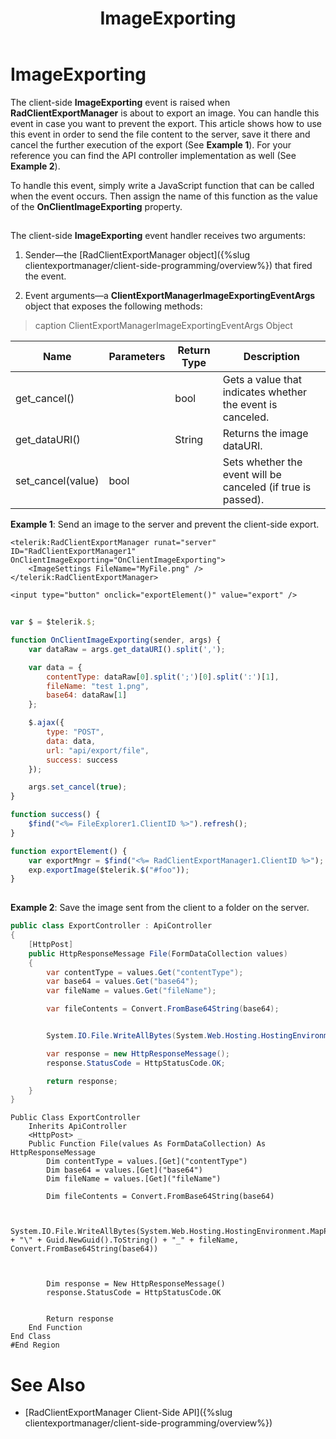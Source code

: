﻿---
title: ImageExporting
page_title: ImageExporting | UI for ASP.NET AJAX Documentation
description: ImageExporting
slug: clientexportmanager/client-side-programming/events/imageexporting
tags: imageexporting
published: True
position: 3
---

# ImageExporting



The client-side **ImageExporting** event is raised when **RadClientExportManager** is about to export an image. You can handle this event in case you want to prevent the export. This article shows how to use this event in order to send the file content to the server, save it there and cancel the further execution of the export (See **Example 1**). For your reference you can find the API controller implementation as well (See **Example 2**).

To handle this event, simply write a JavaScript function that can be called when the event occurs. Then assign the name of this function as the value of the **OnClientImageExporting** property.

## 

The client-side **ImageExporting** event handler receives two arguments:

1. Sender—the [RadClientExportManager object]({%slug clientexportmanager/client-side-programming/overview%}) that fired the event.

1. Event arguments—a **ClientExportManagerImageExportingEventArgs** object that exposes the following methods:


>caption ClientExportManagerImageExportingEventArgs Object

|  **Name**  |  **Parameters**  |  **Return Type**  |  **Description**  |
| ------ | ------ | ------ | ------ |
|get_cancel()||bool|Gets a value that indicates whether the event is canceled.|
|get_dataURI()||String|Returns the image dataURI.|
|set_cancel(value)|bool||Sets whether the event will be canceled (if true is passed).|

**Example 1**: Send an image to the server and prevent the client-side export.

````ASPNET
<telerik:RadClientExportManager runat="server" ID="RadClientExportManager1" OnClientImageExporting="OnClientImageExporting">
	<ImageSettings FileName="MyFile.png" />
</telerik:RadClientExportManager>

<input type="button" onclick="exportElement()" value="export" />
````



````JavaScript
	              
var $ = $telerik.$;

function OnClientImageExporting(sender, args) {
	var dataRaw = args.get_dataURI().split(',');

	var data = {
		contentType: dataRaw[0].split(';')[0].split(':')[1],
		fileName: "test 1.png",
		base64: dataRaw[1]
	};

	$.ajax({
		type: "POST",
		data: data,
		url: "api/export/file",
		success: success
	});

	args.set_cancel(true);
}

function success() {
	$find("<%= FileExplorer1.ClientID %>").refresh();
}

function exportElement() {
	var exportMngr = $find("<%= RadClientExportManager1.ClientID %>");
	exp.exportImage($telerik.$("#foo"));
}
	           
````



**Example 2**: Save the image sent from the client to a folder on the server.



````C#
public class ExportController : ApiController
{
	[HttpPost]
	public HttpResponseMessage File(FormDataCollection values)
	{
		var contentType = values.Get("contentType");
		var base64 = values.Get("base64");
		var fileName = values.Get("fileName");

		var fileContents = Convert.FromBase64String(base64);


		System.IO.File.WriteAllBytes(System.Web.Hosting.HostingEnvironment.MapPath("~/files") + "\\" + Guid.NewGuid() + "_" + fileName, Convert.FromBase64String(base64));

		var response = new HttpResponseMessage();
		response.StatusCode = HttpStatusCode.OK;

		return response;
	}
}
````
````VB.NET
Public Class ExportController
	Inherits ApiController
	<HttpPost> _
	Public Function File(values As FormDataCollection) As HttpResponseMessage
		Dim contentType = values.[Get]("contentType")
		Dim base64 = values.[Get]("base64")
		Dim fileName = values.[Get]("fileName")

		Dim fileContents = Convert.FromBase64String(base64)


		System.IO.File.WriteAllBytes(System.Web.Hosting.HostingEnvironment.MapPath("~/files") + "\" + Guid.NewGuid().ToString() + "_" + fileName, Convert.FromBase64String(base64))



		Dim response = New HttpResponseMessage()
		response.StatusCode = HttpStatusCode.OK


		Return response
	End Function
End Class
#End Region
````



# See Also

 * [RadClientExportManager Client-Side API]({%slug clientexportmanager/client-side-programming/overview%})
